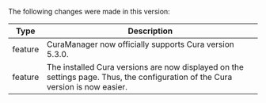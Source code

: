 The following changes were made in this version:

| Type | Description |
| ---- | ----------- |
| feature | CuraManager now officially supports Cura version 5.3.0. |
| feature | The installed Cura versions are now displayed on the settings page. Thus, the configuration of the Cura version is now easier. |

[comment]: # (Use one of the following types: feature, bugfix, tech)